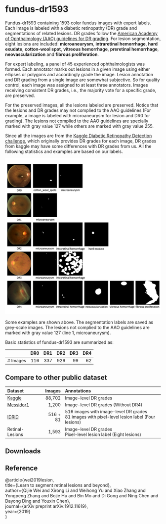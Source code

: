 # fundus-dr1593

Fundus-dr1593 containing 1593 color fundus images with expert labels. 
Each image is labeled with a diabetic retinopathy (DR) grade and segmentations of related lesions.
DR grades follow the [American Academy of Ophthalmology (AAO) guidelines for DR grading](https://www.aao.org/preferred-practice-pattern/diabetic-retinopathy-ppp-updated-2017).
For lesion segmentation, eight lesions are included: **microaneurysm**, **intraretinal hemorrhage**, **hard exudate**, **cotton-wool spot**, **vitreous hemorrhage**, **preretinal hemorrhage**, **neovascularization** and **fibrous proliferation**.

For expert labeling, a panel of 45 experienced ophthalmologists was formed. Each annotator marks out lesions in a given 
image using either ellipses or polygons and accordingly grade the image. Lesion annotation and DR grading from a single 
image are somewhat subjective. So for quality control, each image was assigned to at least three annotators. 
Images receiving consistent DR grades, i.e., the majority vote for a specific grade, are preserved.

For the preserved images, all the lesions labeled are preserved. Notice that the lesions and DR grades may not complied to the AAO guidelines (For example, a image is labeled with microaneurysm for lesion and DR0 for grading). The lesions not complied to the AAO guidelines are specially marked with gray value 127 while others are marked with gray value 255. 

Since all the images are from the [Kaggle Diabetic Retinopathy Detection challenge](https://www.kaggle.com/c/diabetic-retinopathy-detection), which originally provides DR grades for each image, DR grades from kaggle may have some differences with DR grades from us.
All the following statistics and examples are based on our labels.

![examples](examples.png)

Some examples are shown above. The segmentation labels are saved as grey-scale images. The lesions not complied to the AAO guidelines are marked with gray value 127 (line 1, microaneurysm).


Basic statistics of fundus-dr1593 are summarized as:

| | DR0 | DR1 | DR2 | DR3 |DR4 |
| :--   | --: | --:  | --:  | --:  | --:  |
| # Images | 116 | 337 | 929 | 99 | 62 |


## Compare to other public dataset

| Dataset         | Images  | Annotations |
| :--             | --:     | :--   |
| [Kaggle](https://www.kaggle.com/c/diabetic-retinopathy-detection)          | 88,702  | Image-level DR grades |
| [Messidor1](http://www.adcis.net/en/third-party/messidor/)       | 1,200   | Image-level DR grades (Without DR4) |
| [IDRiD](https://idrid.grand-challenge.org/Data/)  | 516 + 81     | 516 images with image-level DR grades <br> 81 images with pixel-level lesion label (Four lesions) |
| Retinal-Lesions | 1,593   | Image-level DR grades <br> Pixel-level lesion label (Eight lesions) |

## Downloads


## Reference
@article{wei2019lesion,  
  title={Learn to segment retinal lesions and beyond},  
  author={Qijie Wei and Xirong Li and Weihong Yu and Xiao Zhang and Yongpeng Zhang and Bojie Hu and Bin Mo and Di Gong and Ning Chen and Dayong Ding and Youxin Chen},  
  journal={arXiv preprint arXiv:1912.11619},  
  year={2019}  
}

